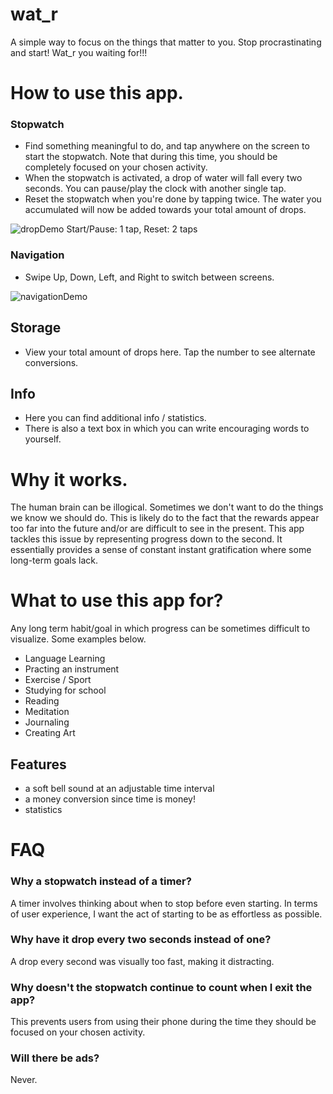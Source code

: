 # wat_r

A simple way to focus on the things that matter to you. Stop procrastinating and start! Wat_r you waiting for!!!

# How to use this app.

### Stopwatch
- Find something meaningful to do, and tap anywhere on the screen to start the stopwatch. Note that during this time, you should be completely focused on your chosen activity.
- When the stopwatch is activated, a drop of water will fall every two seconds. You can pause/play the clock with another single tap.
- Reset the stopwatch when you're done by tapping twice. The water you accumulated will now be added towards your total amount of drops.

![dropDemo](https://user-images.githubusercontent.com/62784950/175849212-52569633-5ed4-4691-869a-39a1c04d0b7e.gif) Start/Pause: 1 tap, Reset: 2 taps



### Navigation
- Swipe Up, Down, Left, and Right to switch between screens. 

![navigationDemo](https://user-images.githubusercontent.com/62784950/175851654-94a5591c-a266-4e97-9a09-2dbb10f2e68d.gif)


## Storage
- View your total amount of drops here. Tap the number to see alternate conversions.

## Info
- Here you can find additional info / statistics. 
- There is also a text box in which you can write encouraging words to yourself.






# Why it works.
The human brain can be illogical. Sometimes we don't want to do the things we know we should do. This is likely do to the fact that the rewards appear too far into the future and/or are difficult to see in the present.
This app tackles this issue by representing progress down to the second. It essentially provides a sense of constant instant gratification where some long-term goals lack.

# What to use this app for?
Any long term habit/goal in which progress can be sometimes difficult to visualize. Some examples below.
- Language Learning
- Practing an instrument
- Exercise / Sport
- Studying for school
- Reading
- Meditation
- Journaling
- Creating Art

## Features
- a soft bell sound at an adjustable time interval
- a money conversion since time is money!
- statistics


# FAQ

### Why a stopwatch instead of a timer?
A timer involves thinking about when to stop before even starting. In terms of user experience, I want the act of starting to be as effortless as possible. 

### Why have it drop every two seconds instead of one?
A drop every second was visually too fast, making it distracting.

### Why doesn't the stopwatch continue to count when I exit the app?
This prevents users from using their phone during the time they should be focused on your chosen activity.

### Will there be ads?
Never.


